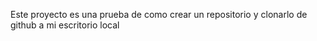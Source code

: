Este proyecto es una prueba de como crear un repositorio y clonarlo de github a mi escritorio local
